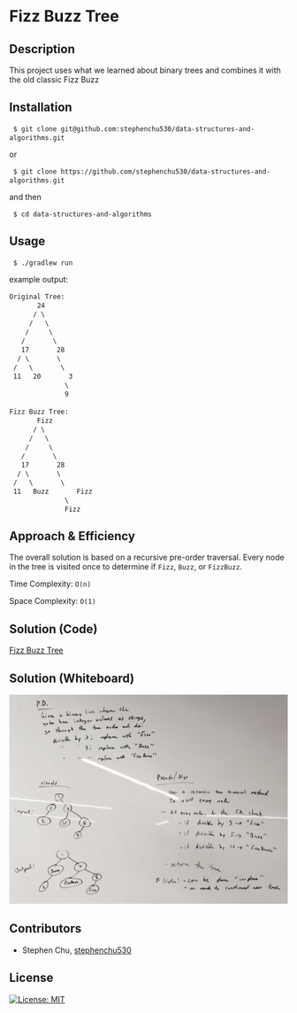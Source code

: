 # Fizz Buzz Tree

## Description
This project uses what we learned about binary trees and combines it with the old classic Fizz Buzz

## Installation
```
 $ git clone git@github.com:stephenchu530/data-structures-and-algorithms.git
```
or
```
 $ git clone https://github.com/stephenchu530/data-structures-and-algorithms.git
```
and then
```
 $ cd data-structures-and-algorithms
```

## Usage
```
 $ ./gradlew run
```

example output:
```
Original Tree:
       24               
      / \       
     /   \      
    /     \     
   /       \    
   17       28       
  / \       \   
 /   \       \  
 11   20       3   
              \ 
              9 
                                
Fizz Buzz Tree:
       Fizz               
      / \       
     /   \      
    /     \     
   /       \    
   17       28       
  / \       \   
 /   \       \  
 11   Buzz       Fizz   
              \ 
              Fizz 
```

## Approach & Efficiency
The overall solution is based on a recursive pre-order traversal. Every node in the tree is visited once to determine if `Fizz`, `Buzz`, or `FizzBuzz`.

Time Complexity: `O(n)`

Space Complexity: `O(1)`

## Solution (Code)
<!-- Link to code -->
[Fizz Buzz Tree](https://github.com/stephenchu530/data-structures-and-algorithms/blob/master/FizzBuzzTree/src/main/java/FizzBuzzTree/App.java)

## Solution (Whiteboard)
<!-- Embedded whiteboard image -->
![Whiteboard](assets/FizzBuzzTree.jpg)

## Contributors
* Stephen Chu, [stephenchu530](https://github.com/stephenchu530)

## License
[![License: MIT](https://img.shields.io/badge/License-MIT-yellow.svg)](https://github.com/stephenchu530/songr/blob/master/LICENSE)

